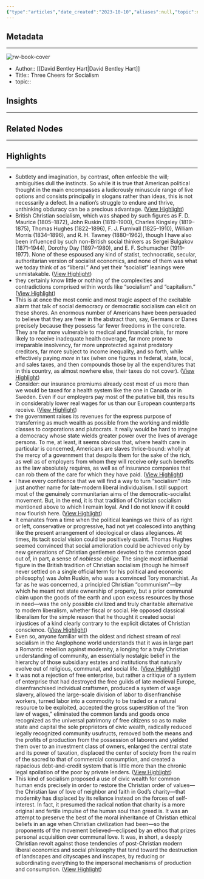 ```yaml
---
{"type":"articles","date_created":"2023-10-10","aliases":null,"topic":null,"url":"https://www.commonwealmagazine.org/three-cheers-socialism","layout":null,"banner":null,"dg-publish":true,"tags":null,"permalink":"/300-biblio/200-articles/three-cheers-for-socialism/","dgPassFrontmatter":true,"created":"2023-10-20T12:44:22.000-05:00","updated":"2023-10-20T12:44:22.000-05:00"}
---
```


## Metadata
---
![rw-book-cover](https://www.commonwealmagazine.org/sites/default/files/Steinfels%20B.jpg)
- Author:: [[David Bentley Hart\|David Bentley Hart]]
- Title:: Three Cheers for Socialism
- topic::  



## Insights
---
## Related Nodes
---

## Highlights 
---
- Subtlety and imagination, by contrast, often enfeeble the will; ambiguities dull the instincts. So while it is true that American political thought in the main encompasses a ludicrously minuscule range of live options and consists principally in slogans rather than ideas, this is not necessarily a defect. In a nation’s struggle to endure and thrive, unthinking obduracy can be a precious advantage. ([View Highlight](https://read.readwise.io/read/01hcbqk309y4e49efc8bd6r6mr))
- British Christian socialism, which was shaped by such figures as F. D. Maurice (1805–1872), John Ruskin (1819–1900), Charles Kingsley (1819–1875), Thomas Hughes (1822–1896), F. J. Furnivall (1825–1910), William Morris (1834–1896), and R. H. Tawney (1880–1962), though I have also been influenced by such non-British social thinkers as Sergei Bulgakov (1871–1944), Dorothy Day (1897–1980), and E. F. Schumacher (1911–1977). None of these espoused any kind of statist, technocratic, secular, authoritarian version of socialist economics, and none of them was what we today think of as “liberal.” And yet their “socialist” leanings were unmistakable. ([View Highlight](https://read.readwise.io/read/01hcbqmdk2xx7pqfr4qr2h83gm))
- they certainly know little or nothing of the complexities and contradictions comprised within words like “socialism” and “capitalism.” ([View Highlight](https://read.readwise.io/read/01hcbqrmj5nax7wzekn6n5wjjw))
- This is at once the most comic and most tragic aspect of the excitable alarm that talk of social democracy or democratic socialism can elicit on these shores. An enormous number of Americans have been persuaded to believe that they are freer in the abstract than, say, Germans or Danes precisely because they possess far fewer freedoms in the concrete. They are far more vulnerable to medical and financial crisis, far more likely to receive inadequate health coverage, far more prone to irreparable insolvency, far more unprotected against predatory creditors, far more subject to income inequality, and so forth, while effectively paying *more* in tax (when one figures in federal, state, local, and sales taxes, and then compounds those by all the expenditures that in this country, as almost nowhere else, their taxes do not cover). ([View Highlight](https://read.readwise.io/read/01hcbqt0zgcm36cs4t7az0pvt7))
- Consider: our insurance premiums already cost most of us more than we would be taxed for a health system like the one in Canada or in Sweden. Even if our employers pay most of the putative bill, this results in considerably lower real wages for us than our European counterparts receive. ([View Highlight](https://read.readwise.io/read/01hcbqy398png0f6xz1tggj9yc))
- the government raises its revenues for the express purpose of transferring as much wealth as possible from the working and middle classes to corporations and plutocrats. It really would be hard to imagine a democracy whose state wields greater power over the lives of average persons. To me, at least, it seems obvious that, where health care in particular is concerned, Americans are slaves thrice-bound: wholly at the mercy of a government that despoils them for the sake of the rich, as well as of employers from whom they will receive only such benefits as the law absolutely requires, as well as of insurance companies that can rob them of the care for which they have paid. ([View Highlight](https://read.readwise.io/read/01hcbqzh6bfsfhwppv52rpvgxc))
- I have every confidence that we will find a way to turn “socialism” into just another name for late-modern liberal individualism. I still support most of the genuinely communitarian aims of the democratic-socialist movement. But, in the end, it is that tradition of Christian socialism mentioned above to which I remain loyal. And I do not know if it could now flourish here. ([View Highlight](https://read.readwise.io/read/01hcbr33qw061pj5ccqmg2h0ng))
- It emanates from a time when the political leanings we think of as right or left, conservative or progressive, had not yet coalesced into anything like the present arrangement of ideological or class allegiances. At times, its tacit social vision could be positively quaint. Thomas Hughes seemed convinced that social amelioration could be achieved only by new generations of Christian gentlemen devoted to the common good out of, in part, a sense of *noblesse oblige*. The single most influential figure in the British tradition of Christian socialism (though he himself never settled on a single official term for his political and economic philosophy) was John Ruskin, who was a convinced Tory monarchist. As far as he was concerned, a principled Christian “communism”—by which he meant not state ownership of property, but a prior communal claim upon the goods of the earth and upon excess resources by those in need—was the only possible civilized and truly charitable alternative to modern liberalism, whether fiscal or social. He opposed classical liberalism for the simple reason that he thought it created social injustices of a kind clearly contrary to the explicit dictates of Christian conscience. ([View Highlight](https://read.readwise.io/read/01hcbr5mq1avbjqcdaxsb0rmhe))
- Even so, anyone familiar with the oldest and richest stream of real socialism in the Anglophone world understands that it was in large part a Romantic rebellion against modernity, a longing for a truly Christian understanding of community, an essentially nostalgic belief in the hierarchy of those subsidiary estates and institutions that naturally evolve out of religious, communal, and social life. ([View Highlight](https://read.readwise.io/read/01hcbr74hw3pbe9pjknwfc7pqr))
- It was not a rejection of free enterprise, but rather a critique of a system of enterprise that had destroyed the free guilds of late medieval Europe, disenfranchised individual craftsmen, produced a system of wage slavery, allowed the large-scale division of labor to disenfranchise workers, turned labor into a commodity to be traded or a natural resource to be exploited, accepted the gross superstition of the “iron law of wages,” eliminated the common lands and goods once recognized as the universal patrimony of free citizens so as to make state and capital the sole proprietors of civic wealth, radically reduced legally recognized community usufructs, removed both the means and the profits of production from the possession of laborers and yielded them over to an investment class of owners, enlarged the central state and its power of taxation, displaced the center of society from the realm of the sacred to that of commercial consumption, and created a rapacious debt-and-credit system that is little more than the chronic legal spoilation of the poor by private lenders. ([View Highlight](https://read.readwise.io/read/01hcbrwpg4gvbferd2zzx5ec78))
- This kind of socialism proposed a use of civic wealth for common human ends precisely in order to restore the Christian order of values—the Christian law of love of neighbor and faith in God’s charity—that modernity has displaced by its reliance instead on the forces of self-interest. In fact, it presumed the radical notion that charity is a more original and fertile impulse of the human soul than greed is. It was an attempt to preserve the best of the moral inheritance of Christian ethical beliefs in an age when Christian civilization had been—so the proponents of the movement believed—eclipsed by an ethos that prizes personal acquisition over communal love. It was, in short, a deeply Christian revolt against those tendencies of post-Christian modern liberal economics and social philosophy that tend toward the destruction of landscapes and cityscapes and inscapes, by reducing or subordinating everything to the impersonal mechanisms of production and consumption. ([View Highlight](https://read.readwise.io/read/01hcbry8w2hewfb00475ea44vj))
